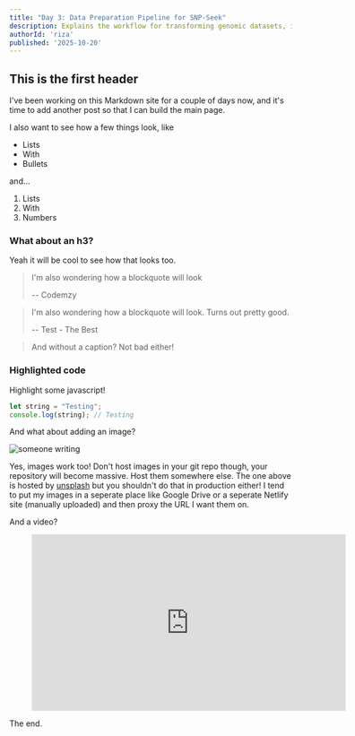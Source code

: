 ```yaml
---
title: "Day 3: Data Preparation Pipeline for SNP-Seek"
description: Explains the workflow for transforming genomic datasets, including the conversion of VCF and PLINK files into HDF5 formats for integration into the database.
authorId: 'riza'
published: '2025-10-20'
---
```


## This is the first header

I've been working on this Markdown site for a couple of days now, and it's time to add another post so that I can build the main page.

I also want to see how a few things look, like

- Lists
- With 
- Bullets

and...

1. Lists 
2. With
3. Numbers

### What about an h3?

Yeah it will be cool to see how that looks too.

> I'm also wondering how a blockquote will look
>
> -- Codemzy

> I'm also wondering how a blockquote will look. Turns out pretty good.
>
> -- Test - The Best

> And without a caption? Not bad either!

### Highlighted code

Highlight some javascript!

```javascript
let string = "Testing";
console.log(string); // Testing
```

And what about adding an image?

![someone writing](https://images.unsplash.com/photo-1486312338219-ce68d2c6f44d?ixid=MnwxMjA3fDB8MHxwaG90by1wYWdlfHx8fGVufDB8fHx8&ixlib=rb-1.2.1&auto=format&fit=crop&w=1744&q=80)

Yes, images work too! Don't host images in your git repo though, your repository will become massive. Host them somewhere else. The one above is hosted by [unsplash](https://unsplash.com/photos/npxXWgQ33ZQ) but you shouldn't do that in production either! I tend to put my images in a seperate place like Google Drive or a seperate Netlify site (manually uploaded) and then proxy the URL I want them on. 


And a video?

<figure class="video-container">
    <iframe width="560" height="315" src="https://www.youtube.com/embed/dQw4w9WgXcQ" title="YouTube video player" frameborder="0" allow="accelerometer; autoplay; clipboard-write; encrypted-media; gyroscope; picture-in-picture" allowfullscreen></iframe>
</figure>

The end.